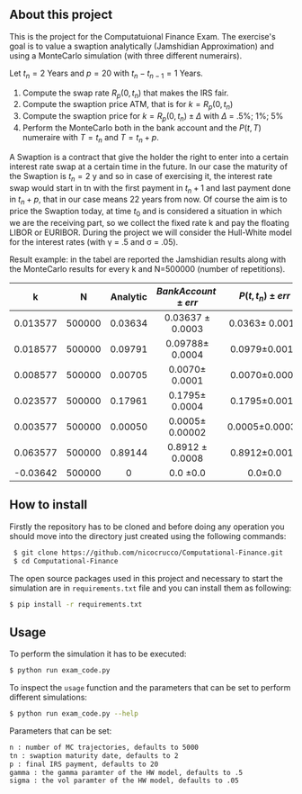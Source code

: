 ## About this project 

This is the project for the Computatuional Finance Exam. The exercise's goal is to value a swaption analytically (Jamshidian Approximation) and using a MonteCarlo simulation (with three different numerairs).

Let $t_n = 2$ Years and $p = 20$ with $t_n-t_{n-1} = 1$ Years.
1. Compute the swap rate $R_p(0, t_n)$ that makes the IRS fair.
2. Compute the swaption price ATM, that is for $k = R_p(0, t_n)$
3. Compute the swaption price for $k = R_p(0, t_n) ± \Delta$ with $\Delta$ = .5%; 1%; 5%
4. Perform the MonteCarlo both in the bank account and the $P(t, T)$ numeraire with $T = t_n$ and $T = t_n+p$.

A Swaption is a contract that give the holder the right to enter into a certain interest rate swap at a certain time in the future. In our case the maturity of the Swaption is $t_n = 2$ y and so in case of exercising it, the interest rate swap would start in tn with the first payment in $t_n+1$ and last
payment done in $t_n+p$, that in our case means 22 years from now. Of course the aim is to price the Swaption today, at time $t_0$ and is considered a situation in which we are the receiving part, so we collect the fixed rate k and pay the floating LIBOR or EURIBOR. During the project we will consider the Hull-White model for the interest rates (with γ = .5 and σ = .05).


Result example: in the tabel are reported the Jamshidian results along with the MonteCarlo
results for every k and N=500000 (number of repetitions). 

|k |N| Analytic |$BankAccount ± err$ |$P(t, t_n) ± err$| $P(t, t_n+p) ± err$|
|:---:|:---:|:---:|:---:|:---:|:---:| 
|0.013577 |500000| 0.03634|0.03637 ± 0.0003| 0.0363± 0.0010 |0.03644±0.0009|
|0.018577| 500000| 0.09791 |0.09788± 0.0004| 0.0979±0.0012 |0.0979±0.0011|
|0.008577 |500000 |0.00705| 0.0070± 0.0001 |0.0070±0.0006| 0.0070±0.0006|
|0.023577| 500000 |0.17961 |0.1795± 0.0004| 0.1795±0.0013 |0.1796±0.0012|
|0.003577 |500000 |0.00050| 0.0005± 0.00002 |0.0005±0.00031 |0.0005±0.0003|
|0.063577| 500000 |0.89144 |0.8912 ± 0.0008| 0.8912±0.0017| 0.89141±0.0012|
|-0.03642| 500000 |0| 0.0 ±0.0| 0.0±0.0| 0.0±0.0|

<!-- HOW TO INSTALL -->

<h2 id="how-to-install"> How to install</h2>

Firstly the repository has to be cloned and before doing any operation you should move into the directory just created using the following commands:

```bash
 $ git clone https://github.com/nicocrucco/Computational-Finance.git
 $ cd Computational-Finance
```

The open source packages used in this project and necessary to start the simulation are in `requirements.txt` file and you can install them as following:

```bash
$ pip install -r requirements.txt
```

## Usage

To perform the simulation it has to be executed:

```bash
$ python run exam_code.py
```
 To inspect the ```usage``` function and the parameters that can be set to perform different simulations:
 
```bash
$ python run exam_code.py --help
```
Parameters that can be set: 
```bash
n : number of MC trajectories, defaults to 5000 
tn : swaption maturity date, defaults to 2
p : final IRS payment, defaults to 20
gamma : the gamma paramter of the HW model, defaults to .5
sigma : the vol paramter of the HW model, defaults to .05
```


